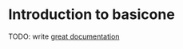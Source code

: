 # Introduction to basicone

TODO: write [great documentation](http://jacobian.org/writing/what-to-write/)

